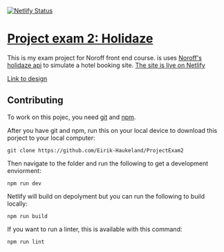 [![Netlify Status](https://api.netlify.com/api/v1/badges/ffbeb9ca-9667-4003-b677-720d4694372d/deploy-status)](https://app.netlify.com/sites/ebhholidaze/deploys)

# [Project exam 2: Holidaze](https://github.com/Eirik-Haukeland/ProjectExam2)

This is my exam project for Noroff front end course. is uses [Noroff's holidaze api](https://docs.noroff.dev/docs/v1/holidaze/authentication) to simulate a hotel booking site. [The site is live on Netlify](https://main--ebhholidaze.netlify.app/)

[Link to design](https://www.figma.com/file/FUWQP6EOiVvfkLZZhc8pMj/Untitled?type=design&node-id=2-25&mode=design&t=owE8poJBZz6Kd3l2-0)

## Contributing

To work on this pojec, you need [git](https://git-scm.com/) and [npm](https://docs.npmjs.com/downloading-and-installing-node-js-and-npm).

After you have git and npm, run this on your local device to download this porject to your local computer:
``` shell
git clone https://github.com/Eirik-Haukeland/ProjectExam2
```

Then navigate to the folder and run the following to get a development enviorment:
``` shell
npm run dev
```

Netlify will build on depolyment but you can run the following to build locally:
```shell
npm run build
```

If you want to run a linter, this is available with this command:
```shell
npm run lint
```
